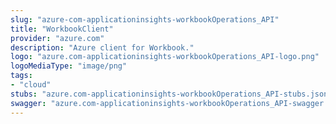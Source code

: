 ```yaml
---
slug: "azure-com-applicationinsights-workbookOperations_API"
title: "WorkbookClient"
provider: "azure.com"
description: "Azure client for Workbook."
logo: "azure.com-applicationinsights-workbookOperations_API-logo.png"
logoMediaType: "image/png"
tags:
- "cloud"
stubs: "azure.com-applicationinsights-workbookOperations_API-stubs.json"
swagger: "azure.com-applicationinsights-workbookOperations_API-swagger.json"
---
```

